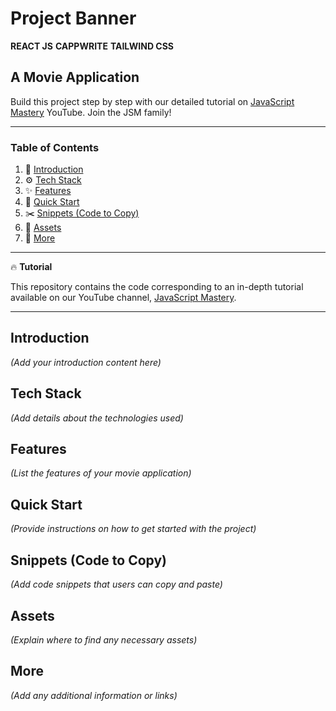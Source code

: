 # Project Banner

**REACT JS** **CAPPWRITE** **TAILWIND CSS**

## A Movie Application

Build this project step by step with our detailed tutorial on [JavaScript Mastery](https://www.youtube.com/c/JavaScriptMastery) YouTube. Join the JSM family!

---

### Table of Contents

1. 📖 [Introduction](#introduction)
2. ⚙️ [Tech Stack](#tech-stack)
3. ✨ [Features](#features)
4. 🚀 [Quick Start](#quick-start)
5. ✂️ [Snippets (Code to Copy)](#snippets-code-to-copy)
6. 🔗 [Assets](#assets)
7. 🌠 [More](#more)

---

🔥 **Tutorial**

This repository contains the code corresponding to an in-depth tutorial available on our YouTube channel, [JavaScript Mastery](https://www.youtube.com/c/JavaScriptMastery).

---

## Introduction <a name="introduction"></a>

*(Add your introduction content here)*

## Tech Stack <a name="tech-stack"></a>

*(Add details about the technologies used)*

## Features <a name="features"></a>

*(List the features of your movie application)*

## Quick Start <a name="quick-start"></a>

*(Provide instructions on how to get started with the project)*

## Snippets (Code to Copy) <a name="snippets-code-to-copy"></a>

*(Add code snippets that users can copy and paste)*

## Assets <a name="assets"></a>

*(Explain where to find any necessary assets)*

## More <a name="more"></a>

*(Add any additional information or links)*

